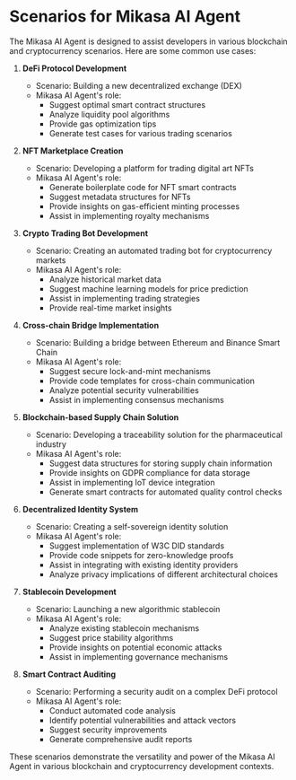 # Scenarios for Mikasa AI Agent

The Mikasa AI Agent is designed to assist developers in various blockchain and cryptocurrency scenarios. Here are some common use cases:

1. **DeFi Protocol Development**
   - Scenario: Building a new decentralized exchange (DEX)
   - Mikasa AI Agent's role: 
     - Suggest optimal smart contract structures
     - Analyze liquidity pool algorithms
     - Provide gas optimization tips
     - Generate test cases for various trading scenarios

2. **NFT Marketplace Creation**
   - Scenario: Developing a platform for trading digital art NFTs
   - Mikasa AI Agent's role:
     - Generate boilerplate code for NFT smart contracts
     - Suggest metadata structures for NFTs
     - Provide insights on gas-efficient minting processes
     - Assist in implementing royalty mechanisms

3. **Crypto Trading Bot Development**
   - Scenario: Creating an automated trading bot for cryptocurrency markets
   - Mikasa AI Agent's role:
     - Analyze historical market data
     - Suggest machine learning models for price prediction
     - Assist in implementing trading strategies
     - Provide real-time market insights

4. **Cross-chain Bridge Implementation**
   - Scenario: Building a bridge between Ethereum and Binance Smart Chain
   - Mikasa AI Agent's role:
     - Suggest secure lock-and-mint mechanisms
     - Provide code templates for cross-chain communication
     - Analyze potential security vulnerabilities
     - Assist in implementing consensus mechanisms

5. **Blockchain-based Supply Chain Solution**
   - Scenario: Developing a traceability solution for the pharmaceutical industry
   - Mikasa AI Agent's role:
     - Suggest data structures for storing supply chain information
     - Provide insights on GDPR compliance for data storage
     - Assist in implementing IoT device integration
     - Generate smart contracts for automated quality control checks

6. **Decentralized Identity System**
   - Scenario: Creating a self-sovereign identity solution
   - Mikasa AI Agent's role:
     - Suggest implementation of W3C DID standards
     - Provide code snippets for zero-knowledge proofs
     - Assist in integrating with existing identity providers
     - Analyze privacy implications of different architectural choices

7. **Stablecoin Development**
   - Scenario: Launching a new algorithmic stablecoin
   - Mikasa AI Agent's role:
     - Analyze existing stablecoin mechanisms
     - Suggest price stability algorithms
     - Provide insights on potential economic attacks
     - Assist in implementing governance mechanisms

8. **Smart Contract Auditing**
   - Scenario: Performing a security audit on a complex DeFi protocol
   - Mikasa AI Agent's role:
     - Conduct automated code analysis
     - Identify potential vulnerabilities and attack vectors
     - Suggest security improvements
     - Generate comprehensive audit reports

These scenarios demonstrate the versatility and power of the Mikasa AI Agent in various blockchain and cryptocurrency development contexts.

